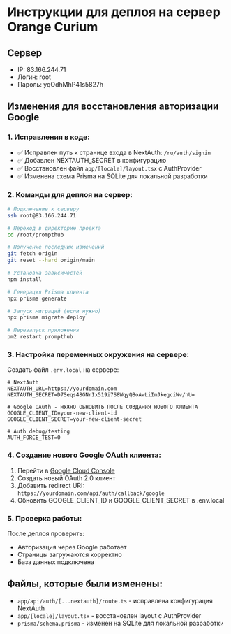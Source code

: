 # Инструкции для деплоя на сервер Orange Curium

## Сервер
- IP: 83.166.244.71
- Логин: root
- Пароль: yqOdhMhP41s5827h

## Изменения для восстановления авторизации Google

### 1. Исправления в коде:
- ✅ Исправлен путь к странице входа в NextAuth: `/ru/auth/signin`
- ✅ Добавлен NEXTAUTH_SECRET в конфигурацию
- ✅ Восстановлен файл `app/[locale]/layout.tsx` с AuthProvider
- ✅ Изменена схема Prisma на SQLite для локальной разработки

### 2. Команды для деплоя на сервер:

```bash
# Подключение к серверу
ssh root@83.166.244.71

# Переход в директорию проекта
cd /root/prompthub

# Получение последних изменений
git fetch origin
git reset --hard origin/main

# Установка зависимостей
npm install

# Генерация Prisma клиента
npx prisma generate

# Запуск миграций (если нужно)
npx prisma migrate deploy

# Перезапуск приложения
pm2 restart prompthub
```

### 3. Настройка переменных окружения на сервере:

Создать файл `.env.local` на сервере:
```env
# NextAuth
NEXTAUTH_URL=https://yourdomain.com
NEXTAUTH_SECRET=D7Seqs48GNrIx519i7S8WqyQBoAwLiImJkegciWv/nU=

# Google OAuth - НУЖНО ОБНОВИТЬ ПОСЛЕ СОЗДАНИЯ НОВОГО КЛИЕНТА
GOOGLE_CLIENT_ID=your-new-client-id
GOOGLE_CLIENT_SECRET=your-new-client-secret

# Auth debug/testing
AUTH_FORCE_TEST=0
```

### 4. Создание нового Google OAuth клиента:

1. Перейти в [Google Cloud Console](https://console.cloud.google.com/)
2. Создать новый OAuth 2.0 клиент
3. Добавить redirect URI: `https://yourdomain.com/api/auth/callback/google`
4. Обновить GOOGLE_CLIENT_ID и GOOGLE_CLIENT_SECRET в .env.local

### 5. Проверка работы:

После деплоя проверить:
- Авторизация через Google работает
- Страницы загружаются корректно
- База данных подключена

## Файлы, которые были изменены:
- `app/api/auth/[...nextauth]/route.ts` - исправлена конфигурация NextAuth
- `app/[locale]/layout.tsx` - восстановлен layout с AuthProvider
- `prisma/schema.prisma` - изменен на SQLite для локальной разработки






